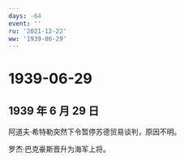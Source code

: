 ```yaml
---
days: -64
event: ''
ru: '2021-12-22'
ww: '1939-06-29'
---
```


# 1939-06-29

## 1939 年 6 月 29 日

阿道夫·希特勒突然下令暂停苏德贸易谈判，原因不明。

罗杰·巴克豪斯晋升为海军上将。